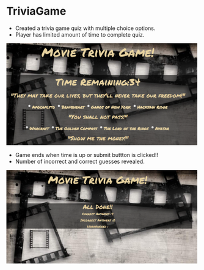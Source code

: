 # TriviaGame

* Created a trivia game quiz with multiple choice options.
* Player has limited amount of time to complete quiz.
<img src="assets/images/trivia1.PNG" width="500">


  * Game ends when time is up or submit buttton is clicked!! 
  * Number of incorrect and correct guesses revealed.
<img src="assets/images/trivia2.PNG" width="500">

  
  
 
